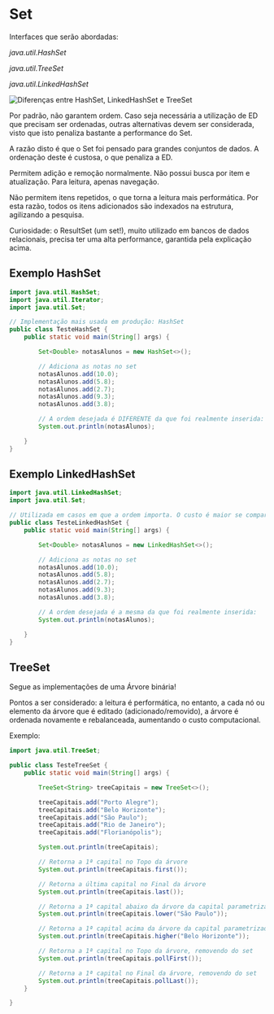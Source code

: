 # Set

Interfaces que serão abordadas:

*java.util.HashSet*

*java.util.TreeSet*

*java.util.LinkedHashSet*

![Diferenças entre HashSet, LinkedHashSet e TreeSet](https://i.imgur.com/iCCDCe3.png)

Por padrão, não garantem ordem. Caso seja necessária a utilização de ED que precisam ser ordenadas, outras alternativas devem ser considerada, visto que isto penaliza bastante a performance do Set.

A razão disto é que o Set foi pensado para grandes conjuntos de dados. A ordenação deste é custosa, o que penaliza a ED.

Permitem adição e remoção normalmente. Não possui busca por item e atualização. Para leitura, apenas navegação.

Não permitem itens repetidos, o que torna a leitura mais performática. Por esta razão, todos os itens adicionados são indexados na estrutura, agilizando a pesquisa.

Curiosidade: o ResultSet (um set!), muito utilizado em bancos de dados relacionais, precisa ter uma alta performance, garantida pela explicação acima.

## Exemplo HashSet

```java
import java.util.HashSet;
import java.util.Iterator;
import java.util.Set;

// Implementação mais usada em produção: HashSet
public class TesteHashSet {
    public static void main(String[] args) {

        Set<Double> notasAlunos = new HashSet<>();

        // Adiciona as notas no set
        notasAlunos.add(10.0);
        notasAlunos.add(5.8);
        notasAlunos.add(2.7);
        notasAlunos.add(9.3);
        notasAlunos.add(3.8);

        // A ordem desejada é DIFERENTE da que foi realmente inserida:   [10.0, 5.8, 9.3, 3.8, 2.7]
        System.out.println(notasAlunos);

    }
}
```

## Exemplo LinkedHashSet

```java
import java.util.LinkedHashSet;
import java.util.Set;

// Utilizada em casos em que a ordem importa. O custo é maior se comparada à HashSet
public class TesteLinkedHashSet {
    public static void main(String[] args) {

        Set<Double> notasAlunos = new LinkedHashSet<>();

        // Adiciona as notas no set
        notasAlunos.add(10.0);
        notasAlunos.add(5.8);
        notasAlunos.add(2.7);
        notasAlunos.add(9.3);
        notasAlunos.add(3.8);

        // A ordem desejada é a mesma da que foi realmente inserida:   [10.0, 5.8, 9.3, 3.8, 2.7]
        System.out.println(notasAlunos);

    }
}
```

## TreeSet

Segue as implementações de uma Árvore binária!

Pontos a ser considerado: a leitura é performática, no entanto, a cada nó ou elemento da árvore que é editado (adicionado/removido), a árvore é ordenada novamente e rebalanceada, aumentando o custo computacional.

Exemplo:

```java
import java.util.TreeSet;

public class TesteTreeSet {
    public static void main(String[] args) {

        TreeSet<String> treeCapitais = new TreeSet<>();

        treeCapitais.add("Porto Alegre");
        treeCapitais.add("Belo Horizonte");
        treeCapitais.add("São Paulo");
        treeCapitais.add("Rio de Janeiro");
        treeCapitais.add("Florianópolis");

        System.out.println(treeCapitais);

        // Retorna a 1ª capital no Topo da árvore
        System.out.println(treeCapitais.first());

        // Retorna a última capital no Final da árvore
        System.out.println(treeCapitais.last());

        // Retorna a 1ª capital abaixo da árvore da capital parametrizada
        System.out.println(treeCapitais.lower("São Paulo"));

        // Retorna a 1ª capital acima da árvore da capital parametrizada
        System.out.println(treeCapitais.higher("Belo Horizonte"));

        // Retorna a 1ª capital no Topo da árvore, removendo do set
        System.out.println(treeCapitais.pollFirst());

        // Retorna a 1ª capital no Final da árvore, removendo do set
        System.out.println(treeCapitais.pollLast());
    }

}
```
